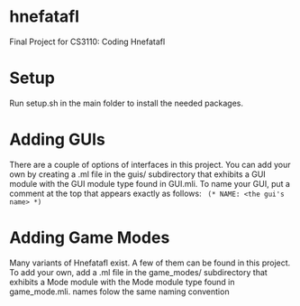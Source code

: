 # hnefatafl
Final Project for CS3110: Coding Hnefatafl

# Setup
Run setup.sh in the main folder to install the needed packages.

# Adding GUIs
There are a couple of options of interfaces in this project. You can add your own by creating a .ml file in the guis/ subdirectory that exhibits a GUI module with the GUI module type found in GUI.mli. To name your GUI, put a comment at the top that appears exactly as follows:
<code>
(*
   NAME: <the gui's name>
*)
</code>

# Adding Game Modes
Many variants of Hnefatafl exist. A few of them can be found in this project. To add your own, add a .ml file in the game_modes/ subdirectory that exhibits a Mode module with the Mode module type found in game_mode.mli. names folow the same naming convention
